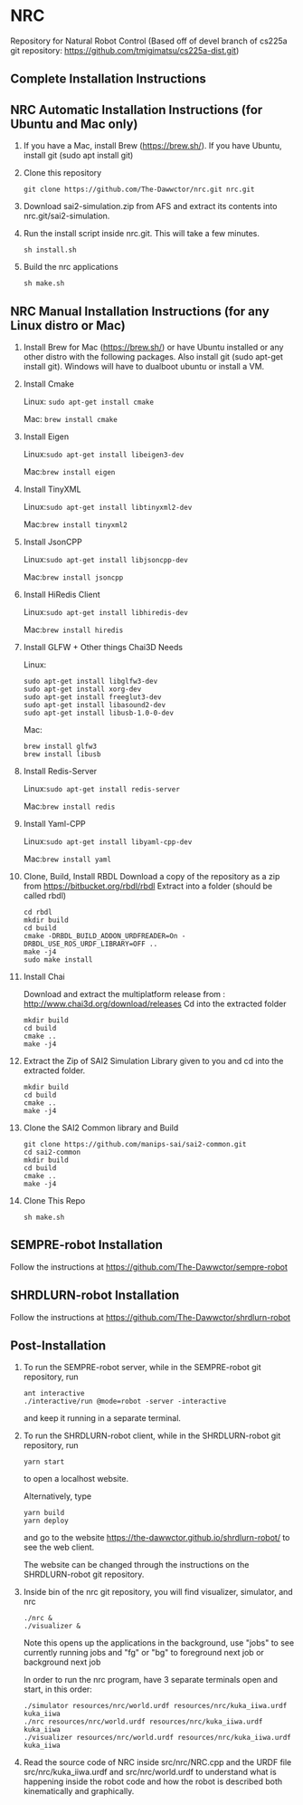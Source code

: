 # NRC
Repository for Natural Robot Control
(Based off of devel branch of cs225a git repository: https://github.com/tmigimatsu/cs225a-dist.git)

## Complete Installation Instructions

## NRC Automatic Installation Instructions (for Ubuntu and Mac only)
1. If you have a Mac, install Brew (https://brew.sh/). If you have Ubuntu, install git (sudo apt install git)

2. Clone this repository

   ```git clone https://github.com/The-Dawwctor/nrc.git nrc.git```

3. Download sai2-simulation.zip from AFS and extract its contents into nrc.git/sai2-simulation.

4. Run the install script inside nrc.git. This will take a few minutes.

   ```sh install.sh```

5. Build the nrc applications

   ```sh make.sh```

## NRC Manual Installation Instructions (for any Linux distro or Mac)
1. Install Brew for Mac (https://brew.sh/) or have Ubuntu installed or any other distro with the following packages. Also install git (sudo apt-get install git). Windows will have to dualboot ubuntu or install a VM.

2. Install Cmake

   Linux: ```sudo apt-get install cmake```
   
   Mac: ```brew install cmake```
   
3. Install Eigen

   Linux:```sudo apt-get install libeigen3-dev```
    
   Mac:```brew install eigen```
    
4. Install TinyXML
 
   Linux:```sudo apt-get install libtinyxml2-dev```
    
   Mac:```brew install tinyxml2```

5. Install JsonCPP

   Linux:```sudo apt-get install libjsoncpp-dev```
    
   Mac:```brew install jsoncpp```
   
6. Install HiRedis Client

   Linux:```sudo apt-get install libhiredis-dev```
    
   Mac:```brew install hiredis```
   
7. Install GLFW + Other things Chai3D Needs

   Linux:
   ```
   sudo apt-get install libglfw3-dev
   sudo apt-get install xorg-dev
   sudo apt-get install freeglut3-dev
   sudo apt-get install libasound2-dev
   sudo apt-get install libusb-1.0-0-dev
   ```
    
   Mac:
   ```
   brew install glfw3
   brew install libusb
   ```
   
8. Install Redis-Server

   Linux:```sudo apt-get install redis-server```
    
   Mac:```brew install redis```
   
9. Install Yaml-CPP

   Linux:```sudo apt-get install libyaml-cpp-dev```
    
   Mac:```brew install yaml```
   
10. Clone, Build, Install RBDL
    Download a copy of the repository as a zip from https://bitbucket.org/rbdl/rbdl
    Extract into a folder (should be called rbdl)
    ```
    cd rbdl
    mkdir build 
    cd build
    cmake -DRBDL_BUILD_ADDON_URDFREADER=On -DRBDL_USE_ROS_URDF_LIBRARY=OFF ..
    make -j4
    sudo make install
    ```
   
11. Install Chai

    Download and extract the multiplatform release from : http://www.chai3d.org/download/releases
    Cd into the extracted folder
 
    ```
    mkdir build
    cd build
    cmake ..
    make -j4
    ```
    
12. Extract the Zip of SAI2 Simulation Library given to you and cd into the extracted folder.
    ```
    mkdir build
    cd build
    cmake ..
    make -j4
    ```
13. Clone the SAI2 Common library and Build
    ```
    git clone https://github.com/manips-sai/sai2-common.git
    cd sai2-common
    mkdir build
    cd build
    cmake ..
    make -j4
    ```
    
14. Clone This Repo
    ```
    sh make.sh
    ```

## SEMPRE-robot Installation
Follow the instructions at https://github.com/The-Dawwctor/sempre-robot

## SHRDLURN-robot Installation
Follow the instructions at https://github.com/The-Dawwctor/shrdlurn-robot

## Post-Installation
1. To run the SEMPRE-robot server, while in the SEMPRE-robot git repository, run
    ```
    ant interactive
    ./interactive/run @mode=robot -server -interactive
    ```
    and keep it running in a separate terminal.

2. To run the SHRDLURN-robot client, while in the SHRDLURN-robot git repository, run
    ```
    yarn start
    ```
    to open a localhost website.

    Alternatively, type
    ```
    yarn build
    yarn deploy
    ```
    and go to the website https://the-dawwctor.github.io/shrdlurn-robot/ to see the web client.

    The website can be changed through the instructions on the SHRDLURN-robot git repository.

3. Inside bin of the nrc git repository, you will find visualizer, simulator, and nrc
   ```
   ./nrc &
   ./visualizer &
   ```
   Note this opens up the applications in the background, use "jobs" to see currently running jobs and "fg" or "bg" to foreground next job or background next job
   
   In order to run the nrc program, have 3 separate terminals open and start, in this order:
   ```
   ./simulator resources/nrc/world.urdf resources/nrc/kuka_iiwa.urdf kuka_iiwa
   ./nrc resources/nrc/world.urdf resources/nrc/kuka_iiwa.urdf kuka_iiwa
   ./visualizer resources/nrc/world.urdf resources/nrc/kuka_iiwa.urdf kuka_iiwa
   ```
   
4. Read the source code of NRC inside src/nrc/NRC.cpp and the URDF file src/nrc/kuka_iiwa.urdf and src/nrc/world.urdf to understand what is happening inside the robot code and how the robot is described both kinematically and graphically.
